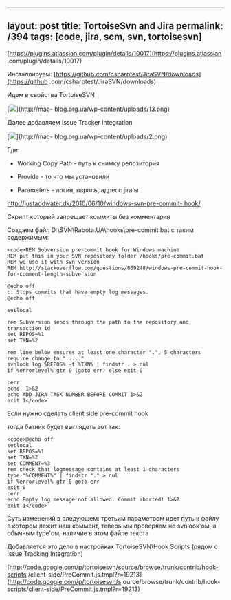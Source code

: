 ---
layout: post
title: TortoiseSvn and Jira
permalink: /394
tags: [code, jira, scm, svn, tortoisesvn]
----

[https://plugins.atlassian.com/plugin/details/10017](https://plugins.atlassian
.com/plugin/details/10017)


Инсталлируем: [https://github.com/csharptest/JiraSVN/downloads](https://github
.com/csharptest/JiraSVN/downloads)


Идем в свойства TortoiseSVN


[![](http://mac-blog.org.ua/wp-content/uploads/13-300x238.png)](http://mac-
blog.org.ua/wp-content/uploads/13.png)


Далее добавляем Issue Tracker Integration


[![](http://mac-blog.org.ua/wp-content/uploads/2-300x199.png)](http://mac-
blog.org.ua/wp-content/uploads/2.png)


Где:



  * Working Copy Path - путь к снимку репозитория


  * Provide - то что мы установили


  * Parameters - логин, пароль, адресс jira'ы


[http://justaddwater.dk/2010/06/10/windows-svn-pre-commit-
hook/](http://justaddwater.dk/2010/06/10/windows-svn-pre-commit-hook/)


Скрипт который запрещает коммиты без комментария


Создаем файл D:\SVN\Rabota.UA\hooks\pre-commit.bat с таким содержимым:

    
    <code>REM Subversion pre-commit hook for Windows machine
    REM put this in your SVN repository folder /hooks/pre-commit.bat
    REM we use it with svn version
    REM http://stackoverflow.com/questions/869248/windows-pre-commit-hook-for-comment-length-subversion
    
    @echo off
    :: Stops commits that have empty log messages.
    @echo off  
    
    setlocal  
    
    rem Subversion sends through the path to the repository and transaction id
    set REPOS=%1
    set TXN=%2           
    
    rem line below ensures at least one character ".", 5 characters require change to "....."
    svnlook log %REPOS% -t %TXN% | findstr . > nul
    if %errorlevel% gtr 0 (goto err) else exit 0  
    
    :err
    echo. 1>&2
    echo ADD JIRA TASK NUMBER BEFORE COMMIT 1>&2
    exit 1</code>


Если нужно сделать client side pre-commit hook


тогда батник будет выглядеть вот так:

    
    <code>@echo off
    setlocal
    set REPOS=%1
    set TXN=%2
    set COMMENT=%3
    rem check that logmessage contains at least 1 characters
    type "%COMMENT%" | findstr "." > nul
    if %errorlevel% gtr 0 goto err
    exit 0
    :err
    echo Empty log message not allowed. Commit aborted! 1>&2
    exit 1</code>


Суть изменений в следующем: третьим параметром идет путь к файлу в котором
лежит наш коммент, теперь мы проверяем не svnlook'ом, а обычным type'ом,
наличие в этом файле текста


Добавляется это дело в настройках TortoiseSVN\Hook Scripts (рядом с Issue
Tracking Integration)


[http://code.google.com/p/tortoisesvn/source/browse/trunk/contrib/hook-scripts
/client-side/PreCommit.js.tmpl?r=19213](http://code.google.com/p/tortoisesvn/s
ource/browse/trunk/contrib/hook-scripts/client-side/PreCommit.js.tmpl?r=19213)

